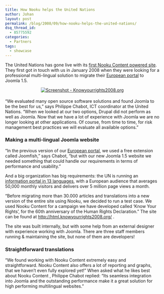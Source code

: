 ```yaml
---
title: How Nooku helps the United Nations
author: Johan
layout: post
permalink: /blog/2008/09/how-nooku-helps-the-united-nations/
dsq_thread_id:
  - 85775592
categories:
  - Partners
tags:
  - showcase
---
```

The United Nations has gone live with its [first Nooku Content powered site][1]. They first got in touch with us in January 2008 when they were looking for a professional multi-lingual solution to migrate their [European portal][2] to Joomla 1.5.

<div style="text-align: center;">
  <a class="image" title="Screenshot - Knowyourrights2008.org" href="http://html.knowyourrights2008.org"><img style="margin-bottom: 5px;" src="http://farm4.static.flickr.com/3043/2884406901_1afee3b8d6.jpg" alt="Screenshot - Knowyourrights2008.org" /></a>
</div>

&#8220;We evaluated many open source software solutions and found Joomla to be the best for us,&#8221; says Philippe Chabot, ICT coordinator at the United Nations. &#8220;When we looked at our two options, Drupal did not perform as well as Joomla. Now that we have a lot of experience with Joomla we are no longer looking at other applications. Of course, from time to time, for risk management best practices we will evaluate all available options.&#8221;

<!--more-->

### Making a multi-lingual Joomla website

&#8220;In the previous version of our [European portal][2], we used a free extension called Joomfish,&#8221; says Chabot, &#8220;but with our new Joomla 1.5 website we needed something that could handle our requirements in terms of performance and usability.&#8221;

And a big organization has big requirements: the UN is running an [information portal in 13 languages][3], with a European audience that averages 50,000 monthly visitors and delivers over 5 million page views a month.

&#8220;Before migrating more than 30.000 articles and translations into a new version of the entire site using Nooku, we decided to run a test case. We used Nooku Content for a campaign we have developed called &#8216;Know Your Rights&#8217;, for the 60th anniversary of the Human Rights Declaration.&#8221; The site can be found at <http://html.knowyourrights2008.org/> .

The site was built internally, but with some help from an external designer with experience working with Joomla. There are three staff members running & maintaining the site, but none of them are developers!

### Straightforward translations

&#8220;We found working with Nooku Content extremely easy and straightforward. Nooku Content also offers a lot of reporting and graphs, that we haven&#8217;t even fully explored yet!&#8221; When asked what he likes best about Nooku Content , Philippe Chabot replied: &#8220;Its seamless integration into Joomla and the outstanding performance make it a great solution for high performing multilingual websites.&#8221;

 [1]: http://html.knowyourrights2008.org
 [2]: http://www.unric.org
 [3]: http://www.unric.org/